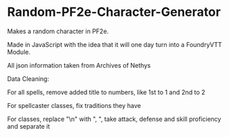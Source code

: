 # Random-PF2e-Character-Generator

Makes a random character in PF2e.

Made in JavaScript with the idea that it will one day turn into a FoundryVTT Module.

All json information taken from Archives of Nethys

Data Cleaning:

For all spells, remove added title to numbers, like 1st to 1 and 2nd to 2

For spellcaster classes, fix traditions they have

For classes, replace "\n" with ", ", take attack, defense and skill proficiency and separate it

